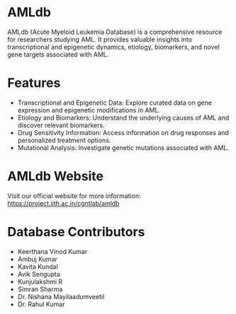 # AMLdb
AMLdb (Acute Myeloid Leukemia Database) is a comprehensive resource for researchers studying AML. It provides valuable insights into transcriptional and epigenetic dynamics, etiology, biomarkers, and novel gene targets associated with AML.

# Features
- Transcriptional and Epigenetic Data: Explore curated data on gene expression and epigenetic modifications in AML.
- Etiology and Biomarkers: Understand the underlying causes of AML and discover relevant biomarkers.
- Drug Sensitivity Information: Access information on drug responses and personalized treatment options.
- Mutational Analysis: Investigate genetic mutations associated with AML.

# AMLdb Website
Visit our official website for more information: https://project.iith.ac.in/cgntlab/amldb 

# Database Contributors

- Keerthana Vinod Kumar 
- Ambuj Kumar
- Kavita Kundal 
- Avik Sengupta 
- Kunjulakshmi R
- Simran Sharma
- Dr. Nishana Mayilaadumveetil 
- Dr. Rahul Kumar 
